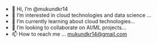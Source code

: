- 👋 Hi, I’m @mukundkr14
- 👀 I’m interested in cloud technologies and data science ...
- 🌱 I’m currently learning about cloud technologies...
- 💞️ I’m looking to collaborate on AI/ML projects...
- 📫 How to reach me ...
      mukundkr14@gmail.com
<!---
mukundkr14/mukundkr14 is a ✨ special ✨ repository because its `README.md` (this file) appears on your GitHub profile.
You can click the Preview link to take a look at your changes.
--->
